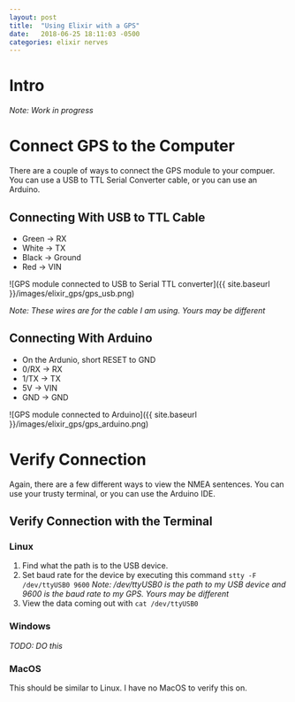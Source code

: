 ```yaml
---
layout: post
title:  "Using Elixir with a GPS"
date:   2018-06-25 18:11:03 -0500
categories: elixir nerves
---
```

# Intro
_Note: Work in progress_

# Connect GPS to the Computer
There are a couple of ways to connect the GPS module to your compuer. You can use a USB to TTL Serial Converter cable, or you can use an Arduino.

## Connecting With USB to TTL Cable
* Green -> RX
* White -> TX
* Black -> Ground
* Red -> VIN

![GPS module connected to USB to Serial TTL converter]({{ site.baseurl }}/images/elixir_gps/gps_usb.png)

_Note: These wires are for the cable I am using. Yours may be different_

## Connecting With Arduino
* On the Ardunio, short RESET to GND
* 0/RX -> RX
* 1/TX -> TX
* 5V -> VIN
* GND -> GND

![GPS module connected to Arduino]({{ site.baseurl }}/images/elixir_gps/gps_arduino.png)

# Verify Connection
Again, there are a few different ways to view the NMEA sentences. You can use your trusty terminal, or you can use the Arduino IDE.

## Verify Connection with the Terminal

### Linux
1. Find what the path is to the USB device.
2. Set baud rate for the device by executing this command `stty -F /dev/ttyUSB0 9600`
   _Note: /dev/ttyUSB0 is the path to my USB device and 9600 is the baud rate to my GPS. Yours may be different_
3. View the data coming out with `cat /dev/ttyUSB0`

### Windows
_TODO: DO this_

### MacOS
This should be similar to Linux. I have no MacOS to verify this on.

